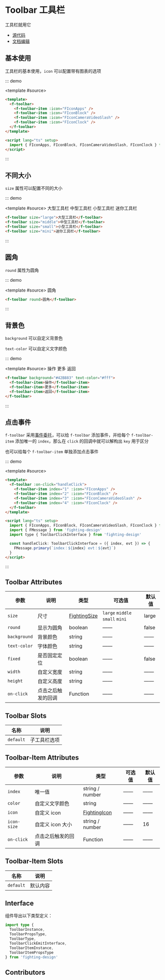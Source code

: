 # Toolbar 工具栏

工具栏就用它

- [源代码](https://github.com/FightingDesign/fighting-design/tree/master/packages/fighting-design/toolbar)
- [文档编辑](https://github.com/FightingDesign/fighting-design/blob/master/docs/docs/components/toolbar.md)

## 基本使用

工具栏的基本使用，`icon` 可以配置带有图表的选项

::: demo

<template #source>
<f-toolbar>
<f-toolbar-item :icon="FIconApps" />
<f-toolbar-item :icon="FIconBlock" />
<f-toolbar-item :icon="FIconCameraVideoSlash" />
<f-toolbar-item :icon="FIconClock" />
</f-toolbar>
</template>

```html
<template>
  <f-toolbar>
    <f-toolbar-item :icon="FIconApps" />
    <f-toolbar-item :icon="FIconBlock" />
    <f-toolbar-item :icon="FIconCameraVideoSlash" />
    <f-toolbar-item :icon="FIconClock" />
  </f-toolbar>
</template>

<script lang="ts" setup>
  import { FIconApps, FIconBlock, FIconCameraVideoSlash, FIconClock } from '@fighting-design/fighting-icon'
</script>
```

:::

## 不同大小

`size` 属性可以配置不同的大小

::: demo

<template #source>
<f-toolbar size="large">大型工具栏</f-toolbar>
<f-toolbar size="middle">中型工具栏</f-toolbar>
<f-toolbar size="small">小型工具栏</f-toolbar>
<f-toolbar size="mini">迷你工具栏</f-toolbar>
</template>

```html
<f-toolbar size="large">大型工具栏</f-toolbar>
<f-toolbar size="middle">中型工具栏</f-toolbar>
<f-toolbar size="small">小型工具栏</f-toolbar>
<f-toolbar size="mini">迷你工具栏</f-toolbar>
```

:::

## 圆角

`round` 属性为圆角

::: demo

<template #source>
<f-toolbar round>圆角</f-toolbar>
</template>

```html
<f-toolbar round>圆角</f-toolbar>
```

:::

## 背景色

`background` 可以自定义背景色

`text-color` 可以自定义文字颜色

::: demo

<template #source>
<f-toolbar background="#42B883" text-color="#fff">
<f-toolbar-item>操作</f-toolbar-item>
<f-toolbar-item>更多</f-toolbar-item>
<f-toolbar-item>返回</f-toolbar-item>
</f-toolbar>

</template>

```html
<f-toolbar background="#42B883" text-color="#fff">
  <f-toolbar-item>操作</f-toolbar-item>
  <f-toolbar-item>更多</f-toolbar-item>
  <f-toolbar-item>返回</f-toolbar-item>
</f-toolbar>
```

:::

## 点击事件

`f-toolbar` 采用[事件委托](https://zh.javascript.info/event-delegation)，可以给 `f-toolbar` 添加事件，并给每个 `f-toolbar-item` 添加唯一的 `index`，那么在 `click` 的回调中就可以解构出 `key` 用于区分

也可以给每个 `f-toolbar-item` 单独添加点击事件

::: demo

<template #source>
<f-toolbar :on-click="handleClick">
<f-toolbar-item index="1" :icon="FIconApps" />
<f-toolbar-item index="2" :icon="FIconBlock" />
<f-toolbar-item index="3" :icon="FIconCameraVideoSlash" />
<f-toolbar-item index="4" :icon="FIconClock" />
</f-toolbar>
</template>

```html
<template>
  <f-toolbar :on-click="handleClick">
    <f-toolbar-item index="1" :icon="FIconApps" />
    <f-toolbar-item index="2" :icon="FIconBlock" />
    <f-toolbar-item index="3" :icon="FIconCameraVideoSlash" />
    <f-toolbar-item index="4" :icon="FIconClock" />
  </f-toolbar>
</template>

<script lang="ts" setup>
  import { FIconApps, FIconBlock, FIconCameraVideoSlash, FIconClock } from '@fighting-design/fighting-icon'
  import { FMessage } from 'fighting-design'
  import type { ToolbarClickInterface } from 'fighting-design'

  const handleClick: ToolbarClickInterface = ({ index, evt }) => {
    FMessage.primary(`index：${index} evt：${evt}`)
  }
</script>
```

:::

## Toolbar Attributes

| 参数         | 说明               | 类型                                                               | 可选值                          | 默认值 |
| ------------ | ------------------ | ------------------------------------------------------------------ | ------------------------------- | ------ |
| `size`       | 尺寸               | <a href="/components/interface.html#fightingsize">FightingSize</a> | `large` `middle` `small` `mini` | large  |
| `round`      | 显示为圆角         | boolean                                                            | ——                              | false  |
| `background` | 背景颜色           | string                                                             | ——                              | ——     |
| `text-color` | 字体颜色           | string                                                             | ——                              | ——     |
| `fixed`      | 是否固定定位       | boolean                                                            | ——                              | false  |
| `width`      | 自定义宽度         | string                                                             | ——                              | ——     |
| `height`     | 自定义高度         | string                                                             | ——                              | ——     |
| `on-click`   | 点击之后触发的回调 | Function                                                           | ——                              | ——     |

## Toolbar Slots

| 名称      | 说明         |
| --------- | ------------ |
| `default` | 子工具栏选项 |

## Toolbar-Item Attributes

| 参数        | 说明               | 类型                                                               | 可选值 | 默认值 |
| ----------- | ------------------ | ------------------------------------------------------------------ | ------ | ------ |
| `index`     | 唯一值             | string / number                                                    | ——     | ——     |
| `color`     | 自定义文字颜色     | string                                                             | ——     | ——     |
| `icon`      | 自定义 icon        | <a href="/components/interface.html#fightingicon">FightingIcon</a> | ——     | ——     |
| `icon-size` | 自定义 icon 大小   | string / number                                                    | ——     | 16     |
| `on-click`  | 点击之后触发的回调 | Function                                                           | ——     | ——     |

## Toolbar-Item Slots

| 名称      | 说明     |
| --------- | -------- |
| `default` | 默认内容 |

## Interface

组件导出以下类型定义：

```ts
import type {
  ToolbarInstance,
  ToolbarPropsType,
  ToolbarType,
  ToolbarClickEmitInterface,
  ToolbarItemInstance,
  ToolbarItemPropsType
} from 'fighting-design'
```

## Contributors

<a href="https://github.com/Tyh2001" target="_blank">
  <f-avatar round src="https://avatars.githubusercontent.com/u/73180970?v=4" />
</a>

<a href="https://github.com/ECO-M" target="_blank">
  <f-avatar round src="https://avatars.githubusercontent.com/u/23503047?v=4" />
</a>

<script setup lang="ts">
  import { FIconApps, FIconBlock, FIconCameraVideoSlash, FIconClock } from '@fighting-design/fighting-icon'
  import { FMessage } from 'fighting-design'

  const handleClick = ({ index, evt }) => {
    FMessage.primary(`index：${index} evt：${evt}`)
  }
</script>

<style scoped>
  .f-toolbar {
    margin: 10px 0;
  }
</style>
